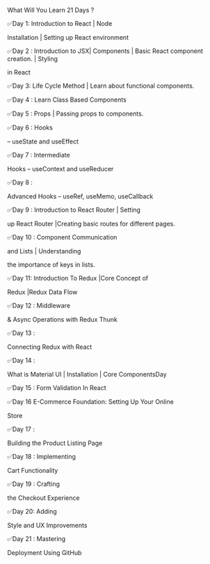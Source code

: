 What Will You Learn 21 Days ?

✅Day 1:  Introduction to React | Node

Installation | Setting up React environment

✅Day 2 : Introduction to JSX| Components | Basic React component creation. | Styling

in React

✅Day 3: Life Cycle Method | Learn about functional components.

✅Day 4 : Learn Class Based Components

✅Day 5 : Props | Passing props to components.

✅Day 6 : Hooks

– useState and useEffect

✅Day 7 : Intermediate

Hooks – useContext and useReducer

✅Day 8 :

Advanced Hooks – useRef, useMemo, useCallback

✅Day 9 : Introduction to React Router | Setting

up React Router |Creating basic routes for different pages.

✅Day 10 : Component Communication

and Lists | Understanding

the importance of keys in lists.

✅Day 11: Introduction To Redux |Core Concept of

Redux |Redux Data Flow

✅Day 12 : Middleware

& Async Operations with Redux Thunk

✅Day 13 :

Connecting Redux with React

✅Day 14 :

What is Material UI | Installation | Core ComponentsDay

✅Day 15 : Form Validation  In React

✅Day 16 E-Commerce Foundation: Setting Up Your Online

Store

✅Day 17 :

Building the Product Listing Page

✅Day 18 : Implementing

Cart Functionality

✅Day 19 : Crafting

the Checkout Experience

✅Day 20: Adding

Style and UX Improvements

✅Day 21 : Mastering

Deployment Using GitHub